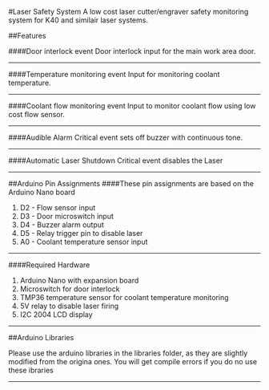 #Laser Safety System
A low cost laser cutter/engraver safety monitoring system for K40 and similair laser systems.

##Features

####Door interlock event
Door interlock input for the main work area door.
***
####Temperature monitoring event
Input for monitoring coolant temperature.
***
####Coolant flow monitoring event
Input to monitor coolant flow using low cost flow sensor.
***
####Audible Alarm
Critical event sets off buzzer with continuous tone.
***

####Automatic Laser Shutdown
Critical event disables the Laser
***
##Arduino Pin Assignments
####These pin assignments are based on the Arduino Nano board
  
  1. D2 - Flow sensor input
  2. D3 - Door microswitch input
  3. D4 - Buzzer alarm output
  4. D5 - Relay trigger pin to disable laser
  5. A0 - Coolant temperature sensor input

***
####Required Hardware
  1. Arduino Nano with expansion board
  2. Microswitch for door interlock
  3. TMP36 temperature sensor for coolant temperature monitoring
  4. 5V relay to disable laser firing
  5. I2C 2004 LCD display

***

##Arduino Libraries

Please use the arduino libraries in the libraries folder, as they are slightly modified from the origina ones. You will get compile errors if you do no use these ibraries

***
